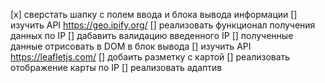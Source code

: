 [x] сверстать шапку с полем ввода и блока вывода информации
[] изучить API https://geo.ipify.org/
[] реализовать функционал получения данных по IP
[] дабавить валидацию введенного IP
[] полученные данные отрисовать в DOM в блок вывода
[] изучить API https://leafletjs.com/ 
[] добаить разметку с картой
[] реализовать отображение карты по IP
[] реализовать адаптив